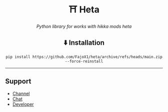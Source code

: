 <div align=center><h1>⛩ Heta</h1>
<i>Python library for works with hikka mods heta</i>

<h2>⬇️ Installation</h2>
<pre><code>pip install https://github.com/FajoX1/heta/archive/refs/heads/main.zip --force-reinstall</code></pre>
<hr>
</div>

## Support

- <a href="https://t.me/heta_lib">Channel</a><br>
- <a href="https://t.me/HetaLibChat">Chat</a><br>
- <a href="https://t.me/fajox">Developer</a>